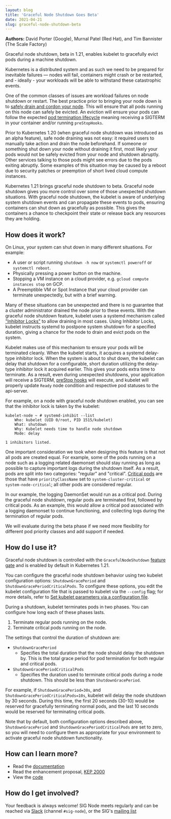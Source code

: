 ```yaml
---
layout: blog
title: 'Graceful Node Shutdown Goes Beta'
date: 2021-04-21
slug: graceful-node-shutdown-beta
---
```


**Authors:** David Porter (Google), Murnal Patel (Red Hat), and Tim Bannister (The Scale Factory)

Graceful node shutdown, beta in 1.21, enables kubelet to gracefully evict pods during a machine shutdown.

Kubernetes is a distributed system and as such we need to be prepared for inevitable failures — nodes will fail, containers might crash or be restarted, and - ideally - your workloads will be able to withstand these catastrophic events.

One of the common classes of issues are workload failures on node shutdown or restart. The best practice prior to bringing your node down is to [safely drain and cordon your node](/docs/tasks/administer-cluster/safely-drain-node/). This will ensure that all pods running on this node can safely be evicted. An eviction will ensure your pods can follow the expected [pod termination lifecycle](/docs/concepts/workloads/pods/pod-lifecycle/#pod-termination) meaning receiving a SIGTERM in your container and/or running `preStopHooks`.

Prior to Kubernetes 1.20 (when graceful node shutdown was introduced as an alpha feature), safe node draining was not easy: it required users to manually take action and drain the node beforehand. If someone or something shut down your node without draining it first, most likely your pods would not be safely evicted from your node and shutdown abruptly. Other services talking to those pods might see errors due to the pods exiting abruptly. Some examples of this situation may be caused by a reboot due to security patches or preemption of short lived cloud compute instances.

Kubernetes 1.21 brings graceful node shutdown to beta. Graceful node shutdown gives you more control over some of those unexpected shutdown situations. With graceful node shutdown, the kubelet is aware of underlying system shutdown events and can propagate these events to pods, ensuring containers can shut down as gracefully as possible. This gives the containers a chance to checkpoint their state or release back any resources they are holding.


## How does it work?
On Linux, your system can shut down in many different situations. For example:
* A user or script running `shutdown -h now` or `systemctl poweroff` or `systemctl reboot`.
* Physically pressing a power button on the machine.
* Stopping a VM instance on a cloud provider, e.g. `gcloud compute instances stop` on GCP.
* A Preemptible VM or Spot Instance that your cloud provider can terminate unexpectedly, but with a brief warning.


Many of these situations can be unexpected and there is no guarantee that a cluster administrator drained the node prior to these events. With the graceful node shutdown feature, kubelet uses a systemd mechanism called ["Inhibitor Locks"](https://www.freedesktop.org/wiki/Software/systemd/inhibit) to allow draining in most cases. Using Inhibitor Locks, kubelet instructs systemd to postpone system shutdown for a specified duration, giving a chance for the node to drain and evict pods on the system.

Kubelet makes use of this mechanism to ensure your pods will be terminated cleanly. When the kubelet starts, it acquires a systemd delay-type inhibitor lock. When the system is about to shut down, the kubelet can delay that shutdown for a configurable, short duration utilizing the delay-type inhibitor lock it acquired earlier. This gives your pods extra time to  terminate. As a result, even during unexpected shutdowns, your application will receive a SIGTERM, [preStop hooks](/docs/concepts/containers/container-lifecycle-hooks/#container-hooks) will execute, and kubelet will properly update `Ready` node condition and respective pod statuses to the api-server.

For example, on a node with graceful node shutdown enabled, you can see that the inhibitor lock is taken by the kubelet:

```
kubelet-node ~ # systemd-inhibit --list
    Who: kubelet (UID 0/root, PID 1515/kubelet)
    What: shutdown
    Why: Kubelet needs time to handle node shutdown
    Mode: delay

1 inhibitors listed.
```

One important consideration we took when designing this feature is that not all pods are created equal. For example, some of the pods running on a node such as a logging related daemonset should stay running as long as possible to capture important logs during the shutdown itself. As a result, pods are split into two categories: "regular" and "critical". [Critical pods](/docs/tasks/administer-cluster/guaranteed-scheduling-critical-addon-pods/#marking-pod-as-critical) are those that have `priorityClassName` set to `system-cluster-critical` or `system-node-critical`; all other pods are considered regular.

In our example, the logging DaemonSet would run as a critical pod. During the graceful node shutdown, regular pods are terminated first, followed by critical pods. As an example, this would allow a critical pod associated with a logging daemonset to continue functioning, and collecting logs during the termination of regular pods.

We will evaluate during the beta phase if we need more flexibility for different pod priority classes and add support if needed.


## How do I use it?

Graceful node shutdown is controlled with the `GracefulNodeShutdown` [feature gate](/docs/reference/command-line-tools-reference/feature-gates) and is enabled by default in Kubernetes 1.21.

You can configure the graceful node shutdown behavior using two kubelet configuration options: `ShutdownGracePeriod` and `ShutdownGracePeriodCriticalPods`. To configure these options, you edit the kubelet configuration file that is passed to kubelet via the `--config` flag; for more details, refer to [Set kubelet parameters via a configuration file](/docs/tasks/administer-cluster/kubelet-config-file/).


During a shutdown, kubelet terminates pods in two phases. You can configure how long each of these phases lasts.
1. Terminate regular pods running on the node.
2. Terminate critical pods running on the node.

The settings that control the duration of shutdown are:
* `ShutdownGracePeriod`
    * Specifies the total duration that the node should delay the shutdown by. This is the total grace period for pod termination for both regular and critical pods.
* `ShutdownGracePeriodCriticalPods`
    * Specifies the duration used to terminate critical pods during a node shutdown. This should be less than `ShutdownGracePeriod`.

For example, if `ShutdownGracePeriod=30s`, and `ShutdownGracePeriodCriticalPods=10s`, kubelet will delay the node shutdown by 30 seconds. During this time, the first 20 seconds (30-10) would be reserved for gracefully terminating normal pods, and the last 10 seconds would be reserved for terminating critical pods.

Note that by default, both configuration options described above, `ShutdownGracePeriod` and `ShutdownGracePeriodCriticalPods` are set to zero, so you will need to configure them as appropriate for your environment to activate graceful node shutdown functionality.

## How can I learn more?
* Read the [documentation](/docs/concepts/architecture/nodes/#graceful-node-shutdown)
* Read the enhancement proposal, [KEP 2000](https://github.com/kubernetes/enhancements/tree/master/keps/sig-node/2000-graceful-node-shutdown)
* View the [code](https://github.com/kubernetes/kubernetes/tree/release-1.20/pkg/kubelet/nodeshutdown)

## How do I get involved?
Your feedback is always welcome! SIG Node meets regularly and can be reached via [Slack](https://slack.k8s.io) (channel `#sig-node`), or the SIG's [mailing list](https://github.com/kubernetes/community/tree/master/sig-node#contact)

